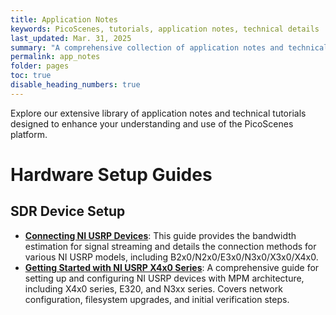 ```yaml
---
title: Application Notes
keywords: PicoScenes, tutorials, application notes, technical details
last_updated: Mar. 31, 2025
summary: "A comprehensive collection of application notes and technical tutorials for PicoScenes platform."
permalink: app_notes
folder: pages
toc: true
disable_heading_numbers: true
---
```


Explore our extensive library of application notes and technical tutorials designed to enhance your understanding and use of the PicoScenes platform.

# Hardware Setup Guides

## SDR Device Setup
- **[Connecting NI USRP Devices](connect-usrp)**: This guide provides the bandwidth estimation for signal streaming and details the connection methods for various NI USRP models, including B2x0/N2x0/E3x0/N3x0/X3x0/X4x0.
- **[Getting Started with NI USRP X4x0 Series](x4x0-and-other-mpm-get-started)**: A comprehensive guide for setting up and configuring NI USRP devices with MPM architecture, including X4x0 series, E320, and N3xx series. Covers network configuration, filesystem upgrades, and initial verification steps.
